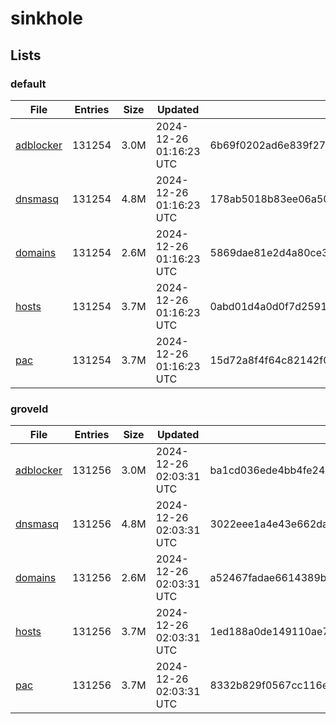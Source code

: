 # sinkhole

## Lists

### default

|File|Entries|Size|Updated|Hash|
|-|-|-|-|-|
|[adblocker](https://raw.githubusercontent.com/groveld/sinkhole/lists/default/adblocker.txt)|131254|3.0M|2024-12-26 01:16:23 UTC|6b69f0202ad6e839f274520a62a5b3f101e5030dd7d9ba7864ec9164bab53223|
|[dnsmasq](https://raw.githubusercontent.com/groveld/sinkhole/lists/default/dnsmasq.txt)|131254|4.8M|2024-12-26 01:16:23 UTC|178ab5018b83ee06a50aac0d2732226550c1c12283d20c707619ebe9af489db7|
|[domains](https://raw.githubusercontent.com/groveld/sinkhole/lists/default/domains.txt)|131254|2.6M|2024-12-26 01:16:23 UTC|5869dae81e2d4a80ce368b95af5491c213505ac843539e572986762c178ac89a|
|[hosts](https://raw.githubusercontent.com/groveld/sinkhole/lists/default/hosts.txt)|131254|3.7M|2024-12-26 01:16:23 UTC|0abd01d4a0d0f7d25918c0e8bd214d8f2e0c187e2822fba309a72c7ffd400952|
|[pac](https://raw.githubusercontent.com/groveld/sinkhole/lists/default/pac.txt)|131254|3.7M|2024-12-26 01:16:23 UTC|15d72a8f4f64c82142f0b77528472c8ff01f4f254b6b721f246da0a64eb78798|

### groveld

|File|Entries|Size|Updated|Hash|
|-|-|-|-|-|
|[adblocker](https://raw.githubusercontent.com/groveld/sinkhole/lists/groveld/adblocker.txt)|131256|3.0M|2024-12-26 02:03:31 UTC|ba1cd036ede4bb4fe2481d743fba851a6c86986a8ee4fb69010e662aa59b7180|
|[dnsmasq](https://raw.githubusercontent.com/groveld/sinkhole/lists/groveld/dnsmasq.txt)|131256|4.8M|2024-12-26 02:03:31 UTC|3022eee1a4e43e662da07b9df3e85784732c6f06fefce040fe24df3ae7fc73a3|
|[domains](https://raw.githubusercontent.com/groveld/sinkhole/lists/groveld/domains.txt)|131256|2.6M|2024-12-26 02:03:31 UTC|a52467fadae6614389b54312f6de06f063928f789efb8e6c99d319c72e061097|
|[hosts](https://raw.githubusercontent.com/groveld/sinkhole/lists/groveld/hosts.txt)|131256|3.7M|2024-12-26 02:03:31 UTC|1ed188a0de149110ae7338261df6a1bc089029e51411dc0b9782b66447b8e2ca|
|[pac](https://raw.githubusercontent.com/groveld/sinkhole/lists/groveld/pac.txt)|131256|3.7M|2024-12-26 02:03:31 UTC|8332b829f0567cc116ec8e52e9733591d01a82af4690b7b337017542c5b15d58|
